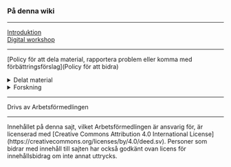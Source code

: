 ### På denna wiki
<hr>

[Introduktion](home)  
[Digital workshop](Digital-Workshopserie)  
<hr>

[Policy för att dela material, rapportera problem eller komma med förbättringsförslag](Policy för att bidra)  

<details>
<summary>Delat material</summary>
[Benchmarking - från data till samhällsnytta](Benchmarking 2019)<br/>
[Standard for Public Code](Standard-for-Public-Code)
</details>

<details>
<summary>Forskning</summary>
[Forskningsrapport - dela över organisationsgränser](uploads/4906d174106904b8902edf792092c0e7/EGOV2020.pdf)
</details>

<hr>
Drivs av Arbetsförmedlingen
<hr>
Innehållet på denna sajt, vilket Arbetsförmedlingen är ansvarig för, är licenserad med [Creative Commons Attribution 4.0 International License](https://creativecommons.org/licenses/by/4.0/deed.sv). Personer som bidrar med innehåll till sajten har också godkänt ovan licens för innehållsbidrag om inte annat uttrycks.